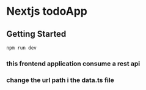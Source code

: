 # Nextjs todoApp
## Getting Started

```bash
npm run dev
```

### this frontend application consume a rest api
### change the url path i the data.ts file 